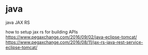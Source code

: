 # java
java JAX RS

how to setup jax rs for building APIs
https://www.pegaxchange.com/2016/09/02/java-eclipse-tomcat/
https://www.pegaxchange.com/2016/08/11/jax-rs-java-rest-service-eclipse-tomcat/

